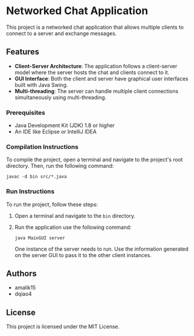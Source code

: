 # Networked Chat Application

This project is a networked chat application that allows multiple clients to connect to a server and exchange messages.

## Features

-   **Client-Server Architecture**: The application follows a client-server model where the server hosts the chat and clients connect to it.
-   **GUI Interface**: Both the client and server have graphical user interfaces built with Java Swing.
-   **Multi-threading**: The server can handle multiple client connections simultaneously using multi-threading.

### Prerequisites

-   Java Development Kit (JDK) 1.8 or higher
-   An IDE like Eclipse or IntelliJ IDEA

### Compilation Instructions

To compile the project, open a terminal and navigate to the project's root directory. Then, run the following command:

```
javac -d bin src/*.java
```

### Run Instructions

To run the project, follow these steps:

1.  Open a terminal and navigate to the `bin` directory.
2.  Run the application use the following command:

    ```
    java MainGUI server
    ```

    One instance of the server needs to run. Use the information generated on the server GUI to pass it to the other client instances.

## Authors

-   amalik15
-   dqiao4

## License

This project is licensed under the MIT License.

